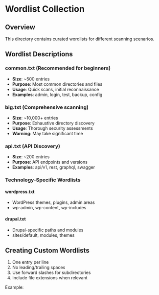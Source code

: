 # Wordlist Collection

## Overview
This directory contains curated wordlists for different scanning scenarios.

## Wordlist Descriptions

### common.txt (Recommended for beginners)
- **Size**: ~500 entries
- **Purpose**: Most common directories and files
- **Usage**: Quick scans, initial reconnaissance
- **Examples**: admin, login, test, backup, config

### big.txt (Comprehensive scanning)
- **Size**: ~10,000+ entries
- **Purpose**: Exhaustive directory discovery
- **Usage**: Thorough security assessments
- **Warning**: May take significant time

### api.txt (API Discovery)
- **Size**: ~200 entries
- **Purpose**: API endpoints and versions
- **Examples**: api/v1, rest, graphql, swagger

### Technology-Specific Wordlists

#### wordpress.txt
- WordPress themes, plugins, admin areas
- wp-admin, wp-content, wp-includes

#### drupal.txt  
- Drupal-specific paths and modules
- sites/default, modules, themes

## Creating Custom Wordlists

1. One entry per line
2. No leading/trailing spaces
3. Use forward slashes for subdirectories
4. Include file extensions when relevant

Example:
